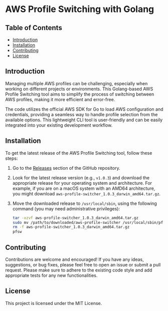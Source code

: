 # AWS Profile Switching with Golang

<!-- ![AWS Profile Switching](link_to_image) -->

## Table of Contents
- [Introduction](#introduction)
- [Installation](#installation)
- [Contributing](#contributing)
- [License](#license)

## Introduction

Managing multiple AWS profiles can be challenging, especially when working on different projects or environments. This Golang-based AWS Profile Switching tool aims to simplify the process of switching between AWS profiles, making it more efficient and error-free.

The code utilizes the official AWS SDK for Go to load AWS configuration and credentials, providing a seamless way to handle profile selection from the available options. This lightweight CLI tool is user-friendly and can be easily integrated into your existing development workflow.

## Installation

To get the latest release of the AWS Profile Switching tool, follow these steps:

1. Go to the [Releases](https://github.com/pooriaghaedi/aws-profile-switcher/releases) section of the GitHub repository.

2. Look for the latest release version (e.g., `v1.0.3`) and download the appropriate release for your operating system and architecture. For example, if you are on a macOS system with an AMD64 architecture, you might download `aws-profile-switcher_1.0.3_darwin_amd64.tar.gz`.

3. Move the downloaded release to `/usr/local/sbin`, using the following command (you may need administrative privileges):

   ```bash
   tar -xzvf aws-profile-switcher_1.0.3_darwin_amd64.tar.gz
   sudo mv /path/to/downloaded/aws-profile-switcher /usr/local/sbin/pfsw
   rm -f aws-profile-switcher_1.0.3_darwin_amd64.tar.gz
   pfsw

## Contributing

Contributions are welcome and encouraged! If you have any ideas, suggestions, or bug fixes, please feel free to open an issue or submit a pull request. Please make sure to adhere to the existing code style and add appropriate tests for any new functionalities.

## License

This project is licensed under the MIT License.